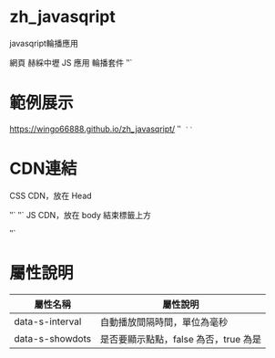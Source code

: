 # zh_javasqript
javasqript輪播應用

網頁 赫綵中壢 JS 應用 輪播套件
‵‵`
# 範例展示

https://wingo66888.github.io/zh_javasqript/
‵‵`
‵‵`

# CDN連結

CSS CDN，放在 Head

<link rel="stylesheet" href="https://wingo66888.github.io/zh_javasqript/">
‵‵`
‵‵`
JS CDN，放在 body 結束標籤上方

<script src="https://wingo66888.github.io/zh_javasqript/main.js"></script>
‵‵`

# 屬性說明

屬性名稱 | 屬性說明
-------- | --------
data-s-interval | 自動播放間隔時間，單位為毫秒
data-s-showdots | 是否要顯示點點，false 為否，true 為是